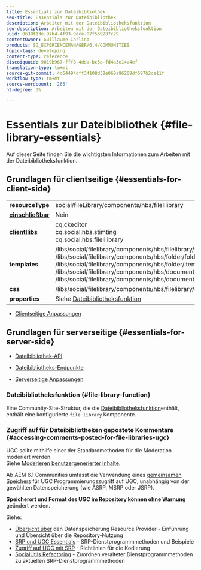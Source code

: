 ```yaml
---
title: Essentials zur Dateibibliothek
seo-title: Essentials zur Dateibibliothek
description: Arbeiten mit der Dateibibliotheksfunktion
seo-description: Arbeiten mit der Dateibibliotheksfunktion
uuid: 0630f13e-97b4-4f93-9dce-07f559287c29
contentOwner: Guillaume Carlino
products: SG_EXPERIENCEMANAGER/6.4/COMMUNITIES
topic-tags: developing
content-type: reference
discoiquuid: 9019b967-fff8-4dda-bc5a-fd4a3e14a4ef
translation-type: tm+mt
source-git-commit: 4d64494dff34108d32e060a96209df697b2ce11f
workflow-type: tm+mt
source-wordcount: '265'
ht-degree: 3%

---
```



# Essentials zur Dateibibliothek {#file-library-essentials}

Auf dieser Seite finden Sie die wichtigsten Informationen zum Arbeiten mit der Dateibibliotheksfunktion.

## Grundlagen für clientseitige {#essentials-for-client-side}

<table> 
 <tbody>
  <tr>
   <td> <strong>resourceType</strong></td> 
   <td>social/fileLibrary/components/hbs/filelilibrary</td> 
  </tr>
  <tr>
   <td> <a href="scf.md#add-or-include-a-communities-component"><strong>einschließbar</strong></a></td> 
   <td>Nein</td> 
  </tr>
  <tr>
   <td> <a href="clientlibs.md"><strong>clientllibs</strong></a></td> 
   <td>cq.ckeditor<br /> cq.social.hbs.stimting<br /> cq.social.hbs.filelilibrary</td> 
  </tr>
  <tr>
   <td> <strong>templates</strong></td> 
   <td> /libs/social/filelibrary/components/hbs/filelibrary/filelibrary.hbs<br /> /libs/social/filelibrary/components/hbs/folder/folder.hbs<br /> /libs/social/filelibrary/components/hbs/folder/item.hbs<br /> /libs/social/filelibrary/components/hbs/document/document.hbs<br /> /libs/social/filelibrary/components/hbs/document/item.hbs<br /> </td> 
  </tr>
  <tr>
   <td> <strong>css</strong></td> 
   <td> /libs/social/filelibrary/components/hbs/filelibrary/clientlibs/filelibrary.css</td> 
  </tr>
  <tr>
   <td><strong> properties</strong></td> 
   <td>Siehe <a href="file-library.md">Dateibibliotheksfunktion</a></td> 
  </tr>
 </tbody>
</table>

* [Clientseitige Anpassungen](client-customize.md)

## Grundlagen für serverseitige {#essentials-for-server-side}

* [Dateibibliothek-API](https://helpx.adobe.com/experience-manager/6-4/sites/developing/using/reference-materials/javadoc/com/adobe/cq/social/filelibrary/client/api/package-summary.html)

* [Dateibibliotheks-Endpunkte](https://helpx.adobe.com/experience-manager/6-4/sites/developing/using/reference-materials/javadoc/com/adobe/cq/social/filelibrary/client/endpoints/package-summary.html)

* [Serverseitige Anpassungen](server-customize.md)

### Dateibibliotheksfunktion {#file-library-function}

Eine Community-Site-Struktur, die die [Dateibibliotheksfunktion](functions.md#file-library-function)enthält, enthält eine konfigurierte `file library` Komponente.

### Zugriff auf für Dateibibliotheken gepostete Kommentare {#accessing-comments-posted-for-file-libraries-ugc}

UGC sollte mithilfe einer der Standardmethoden für die Moderation moderiert werden.\
Siehe [Moderieren benutzergenerierter Inhalte](moderate-ugc.md).

Ab AEM 6.1 Communities umfasst die Verwendung eines [gemeinsamen Speichers](working-with-srp.md) für UGC Programmierungszugriff auf UGC, unabhängig von der gewählten Datenspeicherung (wie ASRP, MSRP oder JSRP).

**Speicherort und Format des UGC im Repository können ohne Warnung** geändert werden.

Siehe:

* [Übersicht über](srp.md) den Datenspeicherung Resource Provider - Einführung und Übersicht über die Repository-Nutzung
* [SRP und UGC Essentials](srp-and-ugc.md) - SRP-Dienstprogrammmethoden und Beispiele
* [Zugriff auf UGC mit SRP](accessing-ugc-with-srp.md) - Richtlinien für die Kodierung
* [SocialUtils Refactoring](socialutils.md) - Zuordnen veralteter Dienstprogrammmethoden zu aktuellen SRP-Dienstprogrammmethoden

